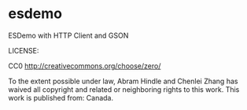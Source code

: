 esdemo
======

ESDemo with HTTP Client and GSON

LICENSE:

CC0 http://creativecommons.org/choose/zero/

To the extent possible under law, Abram Hindle and Chenlei Zhang has waived all copyright and related or neighboring rights to this work. This work is published from: Canada. 
